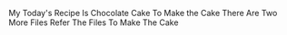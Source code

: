 My Today's Recipe Is Chocolate Cake To Make the Cake There Are Two More Files Refer The Files To Make The Cake 